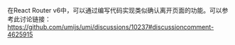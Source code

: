 在React Router v6中，可以通过编写代码实现类似确认离开页面的功能。可以参考此讨论链接：https://github.com/umijs/umi/discussions/10237#discussioncomment-4625915
